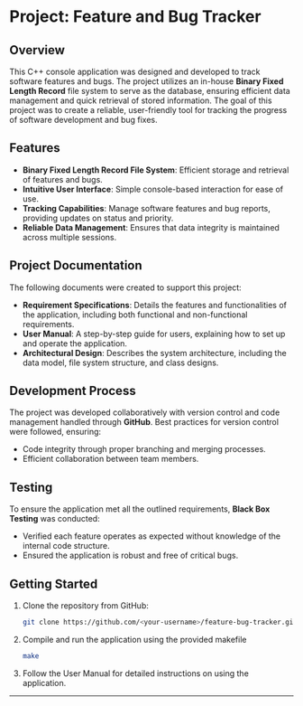 
# Project: Feature and Bug Tracker

## Overview

This C++ console application was designed and developed to track software features and bugs. The project utilizes an in-house **Binary Fixed Length Record** file system to serve as the database, ensuring efficient data management and quick retrieval of stored information. The goal of this project was to create a reliable, user-friendly tool for tracking the progress of software development and bug fixes.

## Features

- **Binary Fixed Length Record File System**: Efficient storage and retrieval of features and bugs.
- **Intuitive User Interface**: Simple console-based interaction for ease of use.
- **Tracking Capabilities**: Manage software features and bug reports, providing updates on status and priority.
- **Reliable Data Management**: Ensures that data integrity is maintained across multiple sessions.
  
## Project Documentation

The following documents were created to support this project:

- **Requirement Specifications**: Details the features and functionalities of the application, including both functional and non-functional requirements.
- **User Manual**: A step-by-step guide for users, explaining how to set up and operate the application.
- **Architectural Design**: Describes the system architecture, including the data model, file system structure, and class designs.

## Development Process

The project was developed collaboratively with version control and code management handled through **GitHub**. Best practices for version control were followed, ensuring:

- Code integrity through proper branching and merging processes.
- Efficient collaboration between team members.

## Testing

To ensure the application met all the outlined requirements, **Black Box Testing** was conducted:

- Verified each feature operates as expected without knowledge of the internal code structure.
- Ensured the application is robust and free of critical bugs.

## Getting Started

1. Clone the repository from GitHub: 
    ```bash
    git clone https://github.com/<your-username>/feature-bug-tracker.git
    ```
2. Compile and run the application using the provided makefile 

    ```bash
    make
    ```

3. Follow the User Manual for detailed instructions on using the application.
---
